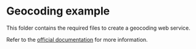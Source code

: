 # Geocoding example

This folder contains the required files to create a geocoding web service. 

Refer to the [official documentation](https://baremaps.apache.org/examples/geocoding/) for more information.